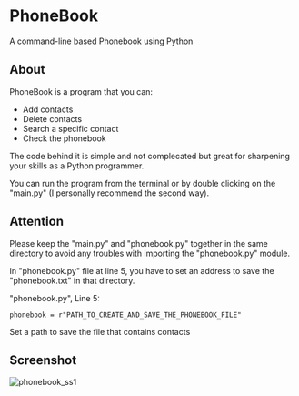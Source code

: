 # PhoneBook
A command-line based Phonebook using Python

## About
PhoneBook is a program that you can:

  - Add contacts
  - Delete contacts
  - Search a specific contact
  - Check the phonebook

The code behind it is simple and not complecated but great for sharpening your skills as a Python programmer.

You can run the program from the terminal or by double clicking on the "main.py" (I personally recommend the second way).

## Attention
Please keep the "main.py" and "phonebook.py" together in the same directory to avoid any troubles with importing the "phonebook.py" module.

In "phonebook.py" file at line 5, you have to set an address to save the "phonebook.txt" in that directory.

"phonebook.py", Line 5:
```
phonebook = r"PATH_TO_CREATE_AND_SAVE_THE_PHONEBOOK_FILE"
```

Set a path to save the file that contains contacts

## Screenshot
![phonebook_ss1](https://github.com/BazarganDev/PhoneBook/assets/124906353/75318c9e-9a07-492f-9e3e-64a81563baa0)
